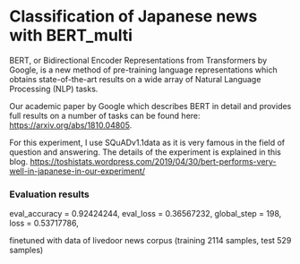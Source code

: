 # Classification of Japanese news with BERT_multi


BERT, or Bidirectional Encoder Representations from Transformers by Google, is a new method of pre-training language representations which obtains state-of-the-art results on a wide array of Natural Language Processing (NLP) tasks.

Our academic paper by Google which describes BERT in detail and provides full results on a number of tasks can be found here: https://arxiv.org/abs/1810.04805.



For this experiment, I use SQuADv1.1data as it is very famous in the field of question and answering.  The details of the experiment is explained in this blog.
https://toshistats.wordpress.com/2019/04/30/bert-performs-very-well-in-japanese-in-our-experiment/




### Evaluation results

eval_accuracy = 0.92424244,
eval_loss = 0.36567232,
global_step = 198,
loss = 0.53717786,


finetuned with data of livedoor news corpus (training 2114 samples, test 529 samples)

